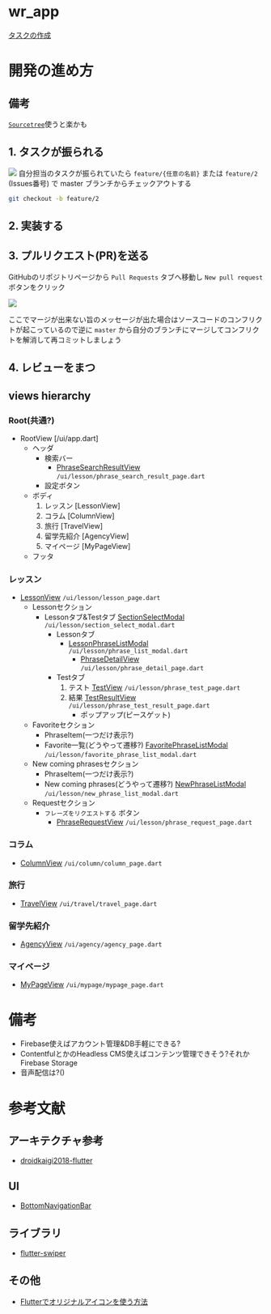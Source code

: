 # wr_app
[タスクの作成](https://github.com/WorldRIZe/wr-app/issues/new?assignees=&labels=&template=---.md&title=)

# 開発の進め方
## 備考
[`Sourcetree`](https://www.sourcetreeapp.com/)使うと楽かも

## 1. タスクが振られる
![](https://i.imgur.com/LbpD3sn.png)
自分担当のタスクが振られていたら `feature/{任意の名前}` または `feature/2` (Issues番号) で master ブランチからチェックアウトする

```bash
git checkout -b feature/2
```

## 2. 実装する

## 3. プルリクエスト(PR)を送る
GitHubのリポジトリページから `Pull Requests` タブへ移動し `New pull request` ボタンをクリック

![](https://i.imgur.com/e96MbDc.png)

ここでマージが出来ない旨のメッセージが出た場合はソースコードのコンフリクトが起こっているので逆に `master` から自分のブランチにマージしてコンフリクトを解消して再コミットしましょう

## 4. レビューをまつ

## views hierarchy
### Root(共通?)
- RootView [/ui/app.dart]
    - ヘッダ
        - 検索バー
            - [PhraseSearchResultView](https://projects.invisionapp.com/share/SZV8FUJV5TQ#/screens/397469130) `/ui/lesson/phrase_search_result_page.dart`
        - 設定ボタン
    - ボディ
        1. レッスン [LessonView]
        2. コラム [ColumnView]
        3. 旅行 [TravelView]
        4. 留学先紹介 [AgencyView]
        5. マイページ [MyPageView]
    - フッタ
    
### レッスン
- [LessonView](https://projects.invisionapp.com/share/SZV8FUJV5TQ#/screens/397469131) `/ui/lesson/lesson_page.dart`
    - Lessonセクション
        - Lessonタブ&Testタブ [SectionSelectModal](https://projects.invisionapp.com/share/SZV8FUJV5TQ#/screens/397469132) `/ui/lesson/section_select_modal.dart`
            - Lessonタブ
                - [LessonPhraseListModal](https://projects.invisionapp.com/share/SZV8FUJV5TQ#/screens/397469133) `/ui/lesson/phrase_list_modal.dart`
                    - [PhraseDetailView](https://projects.invisionapp.com/share/SZV8FUJV5TQ#/screens/397469134) `/ui/lesson/phrase_detail_page.dart`
            - Testタブ
                1. テスト [TestView](https://projects.invisionapp.com/share/SZV8FUJV5TQ#/screens/397469139) `/ui/lesson/phrase_test_page.dart`
                2. 結果 [TestResultView](https://projects.invisionapp.com/share/SZV8FUJV5TQ#/screens/397469140) `/ui/lesson/phrase_test_result_page.dart`
                    - ポップアップ(ピースゲット)
    - Favoriteセクション
        - PhraseItem(一つだけ表示?)
        - Favorite一覧(どうやって遷移?) [FavoritePhraseListModal](https://projects.invisionapp.com/share/SZV8FUJV5TQ#/screens/397469136) `/ui/lesson/favorite_phrase_list_modal.dart`
    - New coming phrasesセクション
        - PhraseItem(一つだけ表示?)
        - New coming phrases(どうやって遷移?) [NewPhraseListModal](https://projects.invisionapp.com/share/SZV8FUJV5TQ#/screens/397469129) `/ui/lesson/new_phrase_list_modal.dart`
    - Requestセクション
        - `フレーズをリクエストする` ボタン
            - [PhraseRequestView](https://projects.invisionapp.com/share/SZV8FUJV5TQ#/screens/397469128) `/ui/lesson/phrase_request_page.dart`

### コラム
- [ColumnView]() `/ui/column/column_page.dart`

### 旅行
- [TravelView]() `/ui/travel/travel_page.dart`

### 留学先紹介
- [AgencyView]() `/ui/agency/agency_page.dart`

### マイページ
- [MyPageView]() `/ui/mypage/mypage_page.dart`

# 備考
- Firebase使えばアカウント管理&DB手軽にできる?
- ContentfulとかのHeadless CMS使えばコンテンツ管理できそう?それかFirebase Storage
- 音声配信は?()

# 参考文献
## アーキテクチャ参考
- [droidkaigi2018-flutter](https://github.com/konifar/droidkaigi2018-flutter)
## UI
- [BottomNavigationBar](https://api.flutter.dev/flutter/material/BottomNavigationBar-class.html)
## ライブラリ
- [flutter-swiper](https://pub.dev/packages/flutter_swiper#pagination)
## その他
- [Flutterでオリジナルアイコンを使う方法](https://qiita.com/pepix/items/751e077ccace4bd43d2f)
